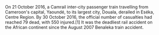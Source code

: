 On 21 October 2016, a Camrail inter-city passenger train travelling from Cameroon's capital, Yaoundé, to its largest city, Douala, derailed in Eséka, Centre Region. By 30 October 2016, the official number of casualties had reached 79 dead, with 550 injured.[1] It was the deadliest rail accident on the African continent since the August 2007 Benaleka train accident.
